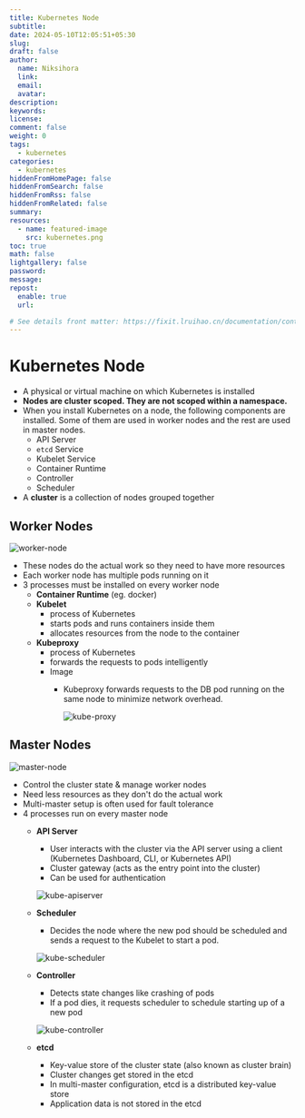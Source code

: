 ```yaml
---
title: Kubernetes Node
subtitle:
date: 2024-05-10T12:05:51+05:30
slug: 
draft: false
author:
  name: Niksihora
  link:
  email:
  avatar:
description: 
keywords:
license:
comment: false
weight: 0
tags:
  - kubernetes
categories:
  - kubernetes
hiddenFromHomePage: false
hiddenFromSearch: false
hiddenFromRss: false
hiddenFromRelated: false
summary:
resources:
  - name: featured-image
    src: kubernetes.png
toc: true
math: false
lightgallery: false
password:
message:
repost:
  enable: true
  url:

# See details front matter: https://fixit.lruihao.cn/documentation/content-management/introduction/#front-matter
---
```

<!--more-->
# Kubernetes Node
- A physical or virtual machine on which Kubernetes is installed
- **Nodes are cluster scoped. They are not scoped within a namespace.**
- When you install Kubernetes on a node, the following components are installed. Some of them are used in worker nodes and the rest are used in master nodes.
    - API Server
    - `etcd` Service
    - Kubelet Service
    - Container Runtime
    - Controller
    - Scheduler
- A **cluster** is a collection of nodes grouped together

## Worker Nodes

![worker-node](/posts/kubernetes-node/worker-node.png)

- These nodes do the actual work so they need to have more resources
- Each worker node has multiple pods running on it
- 3 processes must be installed on every worker node
    - **Container Runtime** (eg. docker)
    - **Kubelet**
        - process of Kubernetes
        - starts pods and runs containers inside them
        - allocates resources from the node to the container
    - **Kubeproxy**
        - process of Kubernetes
        - forwards the requests to pods intelligently
        - Image
            - Kubeproxy forwards requests to the DB pod running on the same node to minimize network overhead.
                
                ![kube-proxy](/posts/kubernetes-node/kube-proxy.png)
                

## Master Nodes

![master-node](/posts/kubernetes-node/master-node.png)

- Control the cluster state & manage worker nodes
- Need less resources as they don't do the actual work
- Multi-master setup is often used for fault tolerance
- 4 processes run on every master node
    - **API Server**
        - User interacts with the cluster via the API server using a client (Kubernetes Dashboard, CLI, or Kubernetes API)
        - Cluster gateway (acts as the entry point into the cluster)
        - Can be used for authentication
        
        ![kube-apiserver](/posts/kubernetes-node/kube-apiserver.png)
        
    - **Scheduler**
        - Decides the node where the new pod should be scheduled and sends a request to the Kubelet to start a pod.
        
        ![kube-scheduler](/posts/kubernetes-node/kube-scheduler.png)
        
    - **Controller**
        - Detects state changes like crashing of pods
        - If a pod dies, it requests scheduler to schedule starting up of a new pod
        
        ![kube-controller](/posts/kubernetes-node/kube-controller.png)
        
    - **etcd**
        - Key-value store of the cluster state (also known as cluster brain)
        - Cluster changes get stored in the etcd
        - In multi-master configuration, etcd is a distributed key-value store
        - Application data is not stored in the etcd